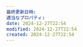```yaml
---
最終更新日時: 
適当なプロパティ: 
date: 2024-12-27T22:54
modified: 2024-12-27T22:54
created: 2024-12-27T22:54
---
```

